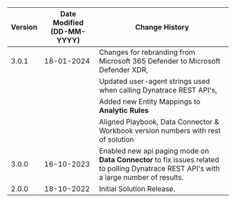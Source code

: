 | **Version** | **Date Modified (DD-MM-YYYY)** | **Change History**                          |
|-------------|--------------------------------|---------------------------------------------|
| 3.0.1       | 18-01-2024                     | Changes for rebranding from Microsoft 365 Defender to Microsoft Defender XDR,         |
|             |                                | Updated user-agent strings used when calling Dynatrace REST API's,                    |
|             |                                | Added new Entity Mappings to **Analytic Rules**                                       |
|             |                                | Aligned Playbook, Data Connector & Workbook version numbers with rest of solution     |
| 3.0.0       | 16-10-2023                     | Enabled new api paging mode on **Data Connector** to fix issues related to polling Dynatrace REST API's with a large number of results.   |
| 2.0.0       | 18-10-2022                     | Initial Solution Release.   |
